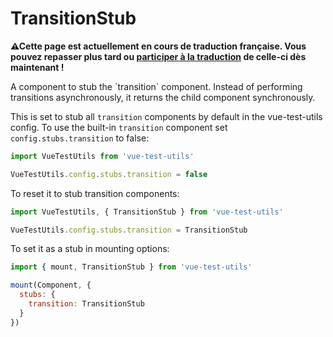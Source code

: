 # TransitionStub

<p><strong>⚠Cette page est actuellement en cours de traduction française. Vous pouvez repasser plus tard ou <a href="https://github.com/vuejs-fr/vue-test-utils" target="_blank">participer à la traduction</a> de celle-ci dès maintenant !</strong></p><p>A component to stub the `transition` component. Instead of performing transitions asynchronously, it returns the child component synchronously.</p>

This is set to stub all `transition` components by default in the vue-test-utils config. To use the built-in `transition` component set `config.stubs.transition` to false:

```js
import VueTestUtils from 'vue-test-utils'

VueTestUtils.config.stubs.transition = false
```

To reset it to stub transition components:

```js
import VueTestUtils, { TransitionStub } from 'vue-test-utils'

VueTestUtils.config.stubs.transition = TransitionStub
```

To set it as a stub in mounting options:

```js
import { mount, TransitionStub } from 'vue-test-utils'

mount(Component, {
  stubs: {
    transition: TransitionStub
  }
})
```
